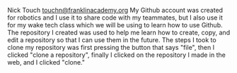 Nick Touch
touchn@franklinacademy.org
My Github account was created for robotics and I use it to share code with my teammates, but I also use it for my wake tech class which we will be using to learn how to use Github. 
The repository I created was used to help me learn how to create, copy, and edit a repository so that I can use them in the future. 
The steps I took to clone my repository was first pressing the button that says "file", then I clicked "clone a repository", finally I clicked on the repository I made in the web, and I clicked "clone."